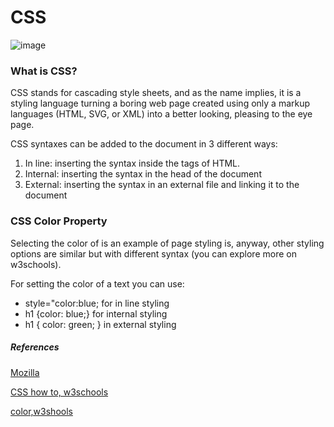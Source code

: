 # CSS
![image](https://upload.wikimedia.org/wikipedia/commons/thumb/3/3d/CSS.3.svg/1200px-CSS.3.svg.png)
### What is CSS?
CSS stands for cascading style sheets, and as the name implies, it is a styling language turning a boring web page created using only a markup languages (HTML, SVG, or XML) into a better looking, pleasing to the eye page.

CSS syntaxes can be added to the document in 3 different ways:

1.	In line: inserting the syntax inside the tags of HTML.
2.	Internal: inserting the syntax in the head of the document
3.	External: inserting the syntax in an external file and linking it to the document

### CSS Color Property
Selecting the color of is an example of page styling is, anyway, other styling options are similar but with different syntax (you can explore more on w3schools).

For setting the color of a text you can use:
-	style="color:blue; for in line styling
-	h1 {color: blue;} for internal styling
-	h1 {
  color: green;
} in external styling


##### References
[Mozilla](https://developer.mozilla.org/en-US/docs/Learn/CSS/First_steps/What_is_CSS)

[CSS how to, w3schools](https://www.w3schools.com/css/css_howto.asp)

[color,w3shools](https://www.w3schools.com/cssref/pr_text_color.asp)